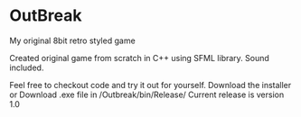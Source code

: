 # OutBreak
My original 8bit retro styled game

Created original game from scratch in C++ using SFML library. Sound included.

Feel free to checkout code and try it out for yourself.
Download the installer or
Download .exe file in /Outbreak/bin/Release/
Current release is version 1.0

